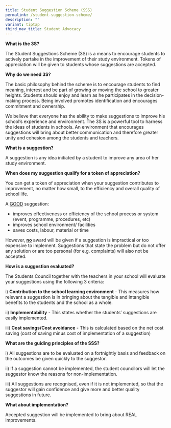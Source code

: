```yaml
---
title: Student Suggestion Scheme (SSS)
permalink: /student-suggestion-scheme/
description: ""
variant: tiptap
third_nav_title: Student Advocacy
---
```

<p><strong>What is the 3S?</strong></p>
<p>The Student Suggestions Scheme (3S) is a means to encourage students to actively partake in the improvement of their study environment. Tokens of appreciation will be given to students whose suggestions are accepted.</p>
<p><strong>Why do we need 3S?</strong></p>
<p>The basic philosophy behind the scheme is to encourage students to find meaning, interest and be part of growing or moving the school to greater heights. Students should enjoy and learn as he participates in the decision-making process. Being involved promotes identification and encourages commitment and ownership.</p>
<p>We believe that everyone has the ability to make suggestions to improve his school’s experience and environment. The 3S is a powerful tool to harness the ideas of students in schools. An environment that encourages suggestions will bring about better communication and therefore greater unity and cohesion among the students and teachers.</p>
<p><strong>What is a suggestion?</strong></p>
<p>A suggestion is any idea initiated by a student to improve any area of her study environment.</p>
<p><strong>When does my suggestion qualify for a token of appreciation?</strong></p>
<p>You can get a token of appreciation when your suggestion contributes to improvement, no matter how small, to the efficiency and overall quality of school life.</p>
<p>A&nbsp;<u>GOOD</u>&nbsp;suggestion:</p>
<ul>
<li>improves effectiveness or efficiency of the school process or system (event, programme, procedures, etc)</li>
<li>improves school environment/ facilities</li>
<li>saves costs, labour, material or time</li>
</ul>
<p>However,&nbsp;<strong><u>no</u></strong>&nbsp;award will be given if a suggestion is impractical or too expensive to implement. Suggestions that state the problem but do not offer any solution or are too personal (for e.g. complaints) will also not be accepted.</p>
<p><strong>How is a suggestion evaluated?</strong></p>
<p>The Students Council together with the teachers in your school will evaluate your suggestions using the following 3 criteria:</p>
<p>i)&nbsp;<strong>Contribution to the school learning environment</strong>&nbsp;- This measures how relevant a suggestion is in bringing about the tangible and intangible benefits to the students and the school as a whole.</p>
<p>ii)&nbsp;<strong>Implementability</strong>&nbsp;- This states whether the students’ suggestions are easily implemented.</p>
<p>iii)&nbsp;<strong>Cost savings/Cost avoidance</strong>&nbsp;- This is calculated based on the net cost saving (cost of saving minus cost of implementation of a suggestion)</p>
<p><strong>What are the guiding principles of the SSS?</strong></p>
<p>i) All suggestions are to be evaluated on a fortnightly basis and feedback on the outcomes be given quickly to the suggestor.</p>
<p>ii) If a suggestion cannot be implemented, the student councilors will let the suggestor know the reasons for non-implementation.</p>
<p>iii) All suggestions are recognised, even if it is not implemented, so that the suggestor will gain confidence and give more and better quality suggestions in future.</p>
<p><strong>What about implementation?</strong></p>
<p>Accepted suggestion will be implemented to bring about REAL improvements.</p>